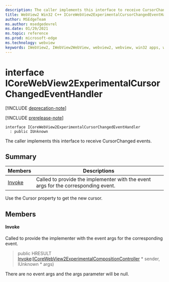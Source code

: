 ```yaml
---
description: The caller implements this interface to receive CursorChanged events.
title: WebView2 Win32 C++ ICoreWebView2ExperimentalCursorChangedEventHandler
author: MSEdgeTeam
ms.author: msedgedevrel
ms.date: 01/29/2021
ms.topic: reference
ms.prod: microsoft-edge
ms.technology: webview
keywords: IWebView2, IWebView2WebView, webview2, webview, win32 apps, win32, edge, ICoreWebView2, ICoreWebView2Controller, browser control, edge html, ICoreWebView2ExperimentalCursorChangedEventHandler
---
```


# interface ICoreWebView2ExperimentalCursorChangedEventHandler 

[!INCLUDE [deprecation-note](../includes/deprecation-note.md)]

[!INCLUDE [prerelease-note](../includes/prerelease-note.md)]

```
interface ICoreWebView2ExperimentalCursorChangedEventHandler
  : public IUnknown
```

The caller implements this interface to receive CursorChanged events.

## Summary

 Members                        | Descriptions
--------------------------------|---------------------------------------------
[Invoke](#invoke) | Called to provide the implementer with the event args for the corresponding event.

Use the Cursor property to get the new cursor.

## Members

#### Invoke 

Called to provide the implementer with the event args for the corresponding event.

> public HRESULT [Invoke](#invoke)([ICoreWebView2ExperimentalCompositionController](icorewebview2experimentalcompositioncontroller.md) * sender, IUnknown * args)

There are no event args and the args parameter will be null.

